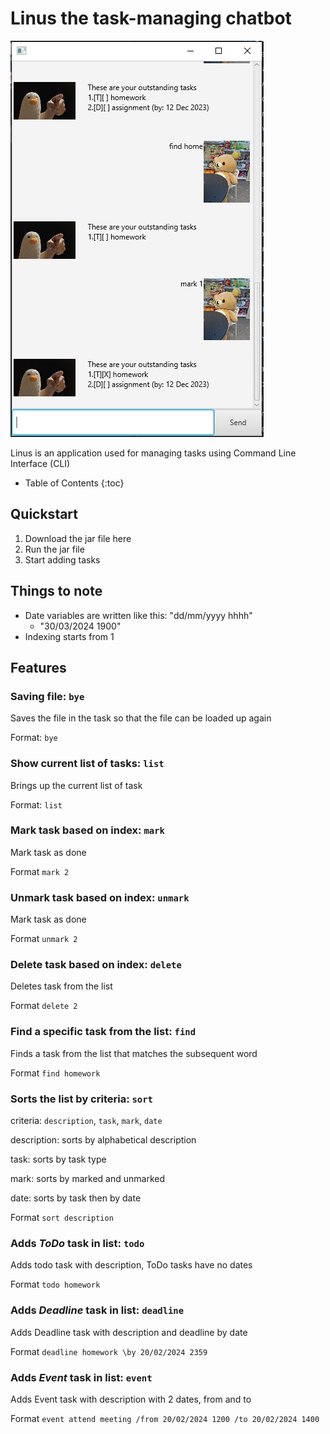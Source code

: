 # Linus the task-managing chatbot

![GUI](ui.png)


Linus is an application used for managing tasks using Command Line Interface (CLI)

* Table of Contents
{:toc}

## Quickstart
   1. Download the jar file here
   2. Run the jar file
   3. Start adding tasks

## Things to note
   - Date variables are written like this: "dd/mm/yyyy hhhh"
      - "30/03/2024 1900"
   - Indexing starts from 1

## Features


### Saving file: `bye`

Saves the file in the task so that the file can be loaded up again

Format: `bye`


### Show current list of tasks: `list`

Brings up the current list of task

Format: `list`


### Mark task based on index: `mark`

Mark task as done

Format `mark 2`


### Unmark task based on index: `unmark`

Mark task as done

Format `unmark 2`


### Delete task based on index: `delete`

Deletes task from the list

Format `delete 2`

### Find a specific task from the list: `find`

Finds a task from the list that matches the subsequent word

Format `find homework`


### Sorts the list by criteria: `sort`

criteria: `description`, `task`, `mark`, `date`

description: sorts by alphabetical description

task: sorts by task type

mark: sorts by marked and unmarked

date: sorts by task then by date

Format `sort description`


### Adds *ToDo* task in list: `todo`

Adds todo task with description, ToDo tasks have no dates

Format `todo homework`


### Adds *Deadline* task in list: `deadline`

Adds Deadline task with description and deadline by date

Format `deadline homework \by 20/02/2024 2359`


### Adds *Event* task in list: `event`

Adds Event task with description with 2 dates, from and to

Format `event attend meeting /from 20/02/2024 1200 /to 20/02/2024 1400`
